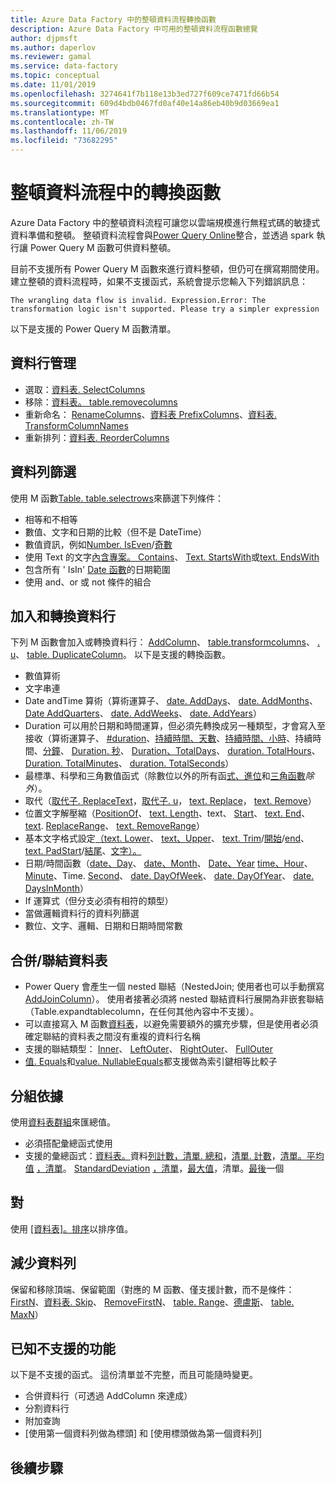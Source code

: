 ```yaml
---
title: Azure Data Factory 中的整頓資料流程轉換函數
description: Azure Data Factory 中可用的整頓資料流程函數總覽
author: djpmsft
ms.author: daperlov
ms.reviewer: gamal
ms.service: data-factory
ms.topic: conceptual
ms.date: 11/01/2019
ms.openlocfilehash: 3274641f7b118e13b3ed727f609ce7471fd66b54
ms.sourcegitcommit: 609d4bdb0467fd0af40e14a86eb40b9d03669ea1
ms.translationtype: MT
ms.contentlocale: zh-TW
ms.lasthandoff: 11/06/2019
ms.locfileid: "73682295"
---
```

# <a name="transformation-functions-in-wrangling-data-flow"></a>整頓資料流程中的轉換函數

Azure Data Factory 中的整頓資料流程可讓您以雲端規模進行無程式碼的敏捷式資料準備和整頓。 整頓資料流程會與[Power Query Online](https://docs.microsoft.com/powerquery-m/power-query-m-reference)整合，並透過 spark 執行讓 Power Query M 函數可供資料整頓。 

目前不支援所有 Power Query M 函數來進行資料整頓，但仍可在撰寫期間使用。 建立整頓的資料流程時，如果不支援函式，系統會提示您輸入下列錯誤訊息：

`The wrangling data flow is invalid. Expression.Error: The transformation logic isn't supported. Please try a simpler expression`

以下是支援的 Power Query M 函數清單。

## <a name="column-management"></a>資料行管理

* 選取：[資料表. SelectColumns](https://docs.microsoft.com/powerquery-m/table-selectcolumns)
* 移除：[資料表。 table.removecolumns](https://docs.microsoft.com/powerquery-m/table-removecolumns)
* 重新命名： [RenameColumns](https://docs.microsoft.com/powerquery-m/table-renamecolumns)、[資料表 PrefixColumns](https://docs.microsoft.com/powerquery-m/table-prefixcolumns)、[資料表. TransformColumnNames](https://docs.microsoft.com/powerquery-m/table-transformcolumnnames)
* 重新排列：[資料表. ReorderColumns](https://docs.microsoft.com/powerquery-m/table-reordercolumns)

## <a name="row-filtering"></a>資料列篩選

使用 M 函數[Table. table.selectrows](https://docs.microsoft.com/powerquery-m/table-selectrows)來篩選下列條件：

* 相等和不相等
* 數值、文字和日期的比較（但不是 DateTime）
* 數值資訊，例如[Number. IsEven](https://docs.microsoft.com/powerquery-m/number-iseven)/[奇數](https://docs.microsoft.com/powerquery-m/number-iseven)
* 使用 Text 的文字[內含專案。 Contains](https://docs.microsoft.com/powerquery-m/text-contains)、 [Text. StartsWith](https://docs.microsoft.com/powerquery-m/text-startswith)或[text. EndsWith](https://docs.microsoft.com/powerquery-m/text-endswith)
* 包含所有 ' IsIn' [Date 函數](https://docs.microsoft.com/powerquery-m/date-functions)的日期範圍 
* 使用 and、or 或 not 條件的組合

## <a name="adding-and-transforming-columns"></a>加入和轉換資料行

下列 M 函數會加入或轉換資料行： [AddColumn](https://docs.microsoft.com/powerquery-m/table-addcolumn)、 [table.transformcolumns](https://docs.microsoft.com/powerquery-m/table-transformcolumns)、 [. u](https://docs.microsoft.com/powerquery-m/table-replacevalue)、 [table. DuplicateColumn](https://docs.microsoft.com/powerquery-m/table-duplicatecolumn)。 以下是支援的轉換函數。

* 數值算術
* 文字串連
* Date andTime 算術（算術運算子、 [date. AddDays](https://docs.microsoft.com/powerquery-m/date-adddays)、 [date. AddMonths](https://docs.microsoft.com/powerquery-m/date-addmonths)、 [Date AddQuarters](https://docs.microsoft.com/powerquery-m/date-addquarters)、 [date. AddWeeks](https://docs.microsoft.com/powerquery-m/date-addweeks)、 [date. AddYears](https://docs.microsoft.com/powerquery-m/date-addyears)）
* Duration 可以用於日期和時間運算，但必須先轉換成另一種類型，才會寫入至接收（算術運算子、 [#duration](https://docs.microsoft.com/powerquery-m/sharpduration)、[持續時間、天數](https://docs.microsoft.com/powerquery-m/duration-days)、[持續時間、小時](https://docs.microsoft.com/powerquery-m/duration-hours)、持續時間、[分鐘](https://docs.microsoft.com/powerquery-m/duration-minutes)、 [Duration. 秒](https://docs.microsoft.com/powerquery-m/duration-seconds)、 [Duration、TotalDays](https://docs.microsoft.com/powerquery-m/duration-totaldays)、 [duration. TotalHours](https://docs.microsoft.com/powerquery-m/duration-totalhours)、 [Duration. TotalMinutes](https://docs.microsoft.com/powerquery-m/duration-totalminutes)、 [duration. TotalSeconds](https://docs.microsoft.com/powerquery-m/duration-totalseconds)）    
* 最標準、科學和三角數值函式（除數位以外的所有函[式、](https://docs.microsoft.com/powerquery-m/number-functions#operations)[進位](https://docs.microsoft.com/powerquery-m/number-functions#rounding)和[三角函數](https://docs.microsoft.com/powerquery-m/number-functions#trigonometry)*除外*）。
* 取代（[取代子. ReplaceText](https://docs.microsoft.com/powerquery-m/replacer-replacetext)，[取代子. u](https://docs.microsoft.com/powerquery-m/replacer-replacevalue)， [text. Replace](https://docs.microsoft.com/powerquery-m/text-replace)， [text. Remove](https://docs.microsoft.com/powerquery-m/text-remove)）
* 位置文字解壓縮（[PositionOf](https://docs.microsoft.com/powerquery-m/text-positionof)、 [text. Length](https://docs.microsoft.com/powerquery-m/text-length)、text、 [Start](https://docs.microsoft.com/powerquery-m/text-start)、 [text. End](https://docs.microsoft.com/powerquery-m/text-end)、 [text](https://docs.microsoft.com/powerquery-m/text-middle). [ReplaceRange](https://docs.microsoft.com/powerquery-m/text-replacerange)、 [text. RemoveRange](https://docs.microsoft.com/powerquery-m/text-removerange)）
* 基本文字格式設定[（text. Lower](https://docs.microsoft.com/powerquery-m/text-lower)、 [text、Upper](https://docs.microsoft.com/powerquery-m/text-upper)、 [text. Trim](https://docs.microsoft.com/powerquery-m/text-trim)/[開始](https://docs.microsoft.com/powerquery-m/text-trimstart)/[end](https://docs.microsoft.com/powerquery-m/text-trimend)、 [text. PadStart](https://docs.microsoft.com/powerquery-m/text-padstart)/[結尾](https://docs.microsoft.com/powerquery-m/text-padend)、[文字）。](https://docs.microsoft.com/powerquery-m/text-reverse)
* 日期/時間函數（[date、Day](https://docs.microsoft.com/powerquery-m/date-day)、 [date、Month](https://docs.microsoft.com/powerquery-m/date-month)、 [Date、Year](https://docs.microsoft.com/powerquery-m/date-year) [time、Hour](https://docs.microsoft.com/powerquery-m/time-hour)、 [Minute](https://docs.microsoft.com/powerquery-m/time-minute)、Time. [Second](https://docs.microsoft.com/powerquery-m/time-second)、 [date. DayOfWeek](https://docs.microsoft.com/powerquery-m/date-dayofweek)、 [date. DayOfYear](https://docs.microsoft.com/powerquery-m/date-dayofyear)、 [date. DaysInMonth](https://docs.microsoft.com/powerquery-m/date-daysinmonth)）
* If 運算式（但分支必須有相符的類型）
* 當做邏輯資料行的資料列篩選
* 數位、文字、邏輯、日期和日期時間常數

<a name="mergingjoining-tables"></a>合併/聯結資料表
----------------------
* Power Query 會產生一個 nested 聯結（NestedJoin; 使用者也可以手動撰寫[AddJoinColumn](https://docs.microsoft.com/powerquery-m/table-addjoincolumn)）。
    使用者接著必須將 nested 聯結資料行展開為非嵌套聯結（Table.expandtablecolumn，在任何其他內容中不支援）。
* 可以直接寫入 M 函數[資料表](https://docs.microsoft.com/powerquery-m/table-join)，以避免需要額外的擴充步驟，但是使用者必須確定聯結的資料表之間沒有重複的資料行名稱
* 支援的聯結類型： [Inner](https://docs.microsoft.com/powerquery-m/joinkind-inner)、 [LeftOuter](https://docs.microsoft.com/powerquery-m/joinkind-leftouter)、 [RightOuter](https://docs.microsoft.com/powerquery-m/joinkind-rightouter)、 [FullOuter](https://docs.microsoft.com/powerquery-m/joinkind-fullouter)
* [值. Equals](https://docs.microsoft.com/powerquery-m/value-equals)和[value. NullableEquals](https://docs.microsoft.com/powerquery-m/value-nullableequals)都支援做為索引鍵相等比較子

## <a name="group-by"></a>分組依據

使用[資料表群組](https://docs.microsoft.com/powerquery-m/table-group)來匯總值。
* 必須搭配彙總函式使用
* 支援的彙總函式：[資料表。](https://docs.microsoft.com/powerquery-m/table-rowcount)資料[列計數，清單. 總和](https://docs.microsoft.com/powerquery-m/list-sum)，[清單. 計數](https://docs.microsoft.com/powerquery-m/list-count)，[清單。平均值](https://docs.microsoft.com/powerquery-m/list-average) [，清單](https://docs.microsoft.com/powerquery-m/list-min)。 [StandardDeviation](https://docs.microsoft.com/powerquery-m/list-standarddeviation) [，清單](https://docs.microsoft.com/powerquery-m/list-first)，[最大值](https://docs.microsoft.com/powerquery-m/list-max)，清單。[最後](https://docs.microsoft.com/powerquery-m/list-last)一個

## <a name="sorting"></a>對

使用 [[資料表]。排序](https://docs.microsoft.com/powerquery-m/table-sort)以排序值。

## <a name="reducing-rows"></a>減少資料列

保留和移除頂端、保留範圍（對應的 M 函數、僅支援計數，而不是條件： [FirstN](https://docs.microsoft.com/powerquery-m/table-firstn)、[資料表. Skip](https://docs.microsoft.com/powerquery-m/table-skip)、 [RemoveFirstN](https://docs.microsoft.com/powerquery-m/table-removefirstn)、 [table. Range](https://docs.microsoft.com/powerquery-m/table-range)、[德盧斯](https://docs.microsoft.com/powerquery-m/table-minn)、 [table. MaxN](https://docs.microsoft.com/powerquery-m/table-maxn)）

## <a name="known-unsupported-functionality"></a>已知不支援的功能

以下是不支援的函式。 這份清單並不完整，而且可能隨時變更。
* 合併資料行（可透過 AddColumn 來達成）
* 分割資料行
* 附加查詢
* [使用第一個資料列做為標頭] 和 [使用標頭做為第一個資料列]

## <a name="next-steps"></a>後續步驟
